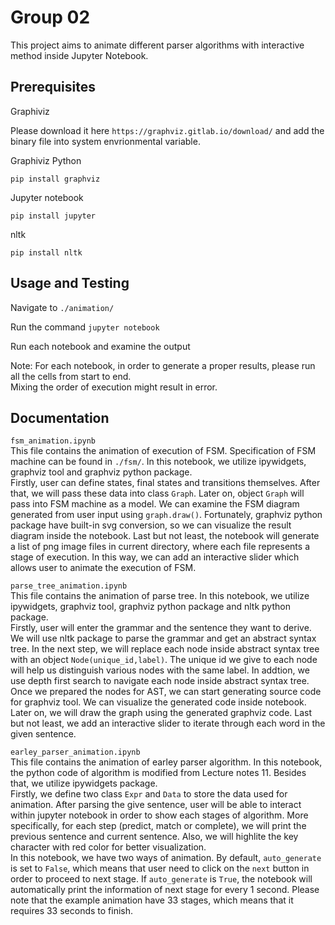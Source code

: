 # Group 02
This project aims to animate different parser algorithms with interactive method inside Jupyter Notebook.

## Prerequisites
Graphiviz

Please download it here `https://graphviz.gitlab.io/download/` and add the binary file into system envrionmental variable.

Graphiviz Python
```
pip install graphviz
```

Jupyter notebook
```
pip install jupyter
```

nltk
```
pip install nltk
```

## Usage and Testing
Navigate to `./animation/`

Run the command `jupyter notebook`

Run each notebook and examine the output

Note: For each notebook, in order to generate a proper results, please run all the cells from start to end. \
Mixing the order of execution might result in error.

## Documentation
`fsm_animation.ipynb` \
This file contains the animation of execution of FSM. Specification of FSM machine can be found in `./fsm/`. In this notebook, we utilize ipywidgets, graphviz tool and graphviz python package. \
Firstly, user can define states, final states and transitions themselves. After that, we will pass these data into class `Graph`. Later on, object `Graph` will pass into FSM machine as a model. We can examine the FSM diagram generated from user input using `graph.draw()`. Fortunately, graphviz python package have built-in svg conversion, so we can visualize the result diagram inside the notebook. Last but not least, the notebook will generate a list of png image files in current directory, where each file represents a stage of execution. In this way, we can add an interactive slider which allows user to animate the execution of FSM.

`parse_tree_animation.ipynb` \
This file contains the animation of parse tree. In this notebook, we utilize ipywidgets, graphviz tool, graphviz python package and nltk python package. \
Firstly, user will enter the grammar and the sentence they want to derive. We will use nltk package to parse the grammar and get an abstract syntax tree. In the next step, we will replace each node inside abstract syntax tree with an object `Node(unique_id,label)`. The unique id we give to each node will help us distinguish various nodes with the same label. In addtion, we use depth first search to navigate each node inside abstract syntax tree. Once we prepared the nodes for AST, we can start generating source code for graphviz tool. We can visualize the generated code inside notebook. Later on, we will draw the graph using the generated graphviz code. Last but not least, we add an interactive slider to iterate through each word in the given sentence.


`earley_parser_animation.ipynb` \
This file contains the animation of earley parser algorithm. In this notebook, the python code of algorithm is modified from Lecture notes 11. Besides that, we utilize ipywidgets package. \
Firstly, we define two class `Expr` and `Data` to store the data used for animation. After parsing the give sentence, user will be able to interact within jupyter notebook in order to show each stages of algorithm. More specifically, for each step (predict, match or complete), we will print the previous sentence and current sentence. Also, we will highlite the key character with red color for better visualization. \
In this notebook, we have two ways of animation. By default, `auto_generate` is set to `False`, which means that user need to click on the `next` button in order to proceed to next stage. If `auto_generate` is `True`, the notebook will automatically print the information of next stage for every 1 second. Please note that the example animation have 33 stages, which means that it requires 33 seconds to finish.